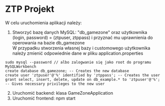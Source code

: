 # ZTP Projekt

W celu uruchomienia aplikacji należy: 
1. Stworzyć bazę danych MySQL: "db_gamezone" oraz użytkownika (login, password) = (ztpuser, ztppass) i przyznać mu uprawnienia do operowania na bazie db_gamezone
<br>W przypadku stworzenia własnej bazy i customowego użytkownika należy zmienić 
odpowiednie dane w pliku application.properties

```
sudo mysql --password // albo zalogwanie się jako root do programu MySQLWorkbench
create database db_gamezone; -- Creates the new database
create user 'ztpuser'@'%' identified by 'ztppass'; -- Creates the user
grant select, insert, delete, update on db_example.* to 'ztpuser'@'%'; -- Gives necessary privileges to the new user
```

2. Uruchomić backend: klasa GameZoneApplication
3. Uruchomić frontend: npm start


